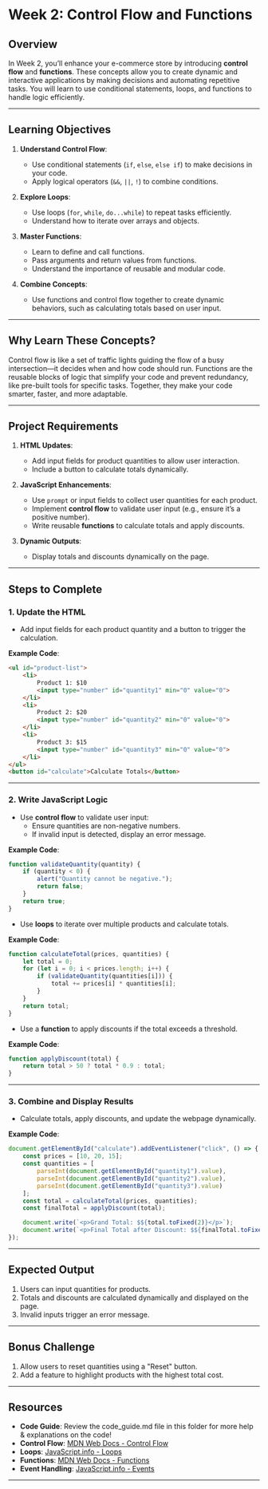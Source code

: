 
# **Week 2: Control Flow and Functions**

## **Overview**
In Week 2, you’ll enhance your e-commerce store by introducing **control flow** and **functions**. These concepts allow you to create dynamic and interactive applications by making decisions and automating repetitive tasks. You will learn to use conditional statements, loops, and functions to handle logic efficiently.

---

## **Learning Objectives**
1. **Understand Control Flow**:
   - Use conditional statements (`if`, `else`, `else if`) to make decisions in your code.
   - Apply logical operators (`&&`, `||`, `!`) to combine conditions.

2. **Explore Loops**:
   - Use loops (`for`, `while`, `do...while`) to repeat tasks efficiently.
   - Understand how to iterate over arrays and objects.

3. **Master Functions**:
   - Learn to define and call functions.
   - Pass arguments and return values from functions.
   - Understand the importance of reusable and modular code.

4. **Combine Concepts**:
   - Use functions and control flow together to create dynamic behaviors, such as calculating totals based on user input.

---

## **Why Learn These Concepts?**
Control flow is like a set of traffic lights guiding the flow of a busy intersection—it decides when and how code should run. Functions are the reusable blocks of logic that simplify your code and prevent redundancy, like pre-built tools for specific tasks. Together, they make your code smarter, faster, and more adaptable.

---

## **Project Requirements**
1. **HTML Updates**:
   - Add input fields for product quantities to allow user interaction.
   - Include a button to calculate totals dynamically.

2. **JavaScript Enhancements**:
   - Use `prompt` or input fields to collect user quantities for each product.
   - Implement **control flow** to validate user input (e.g., ensure it’s a positive number).
   - Write reusable **functions** to calculate totals and apply discounts.

3. **Dynamic Outputs**:
   - Display totals and discounts dynamically on the page.

---

## **Steps to Complete**

### **1. Update the HTML**
- Add input fields for each product quantity and a button to trigger the calculation.

**Example Code**:
```html
<ul id="product-list">
    <li>
        Product 1: $10
        <input type="number" id="quantity1" min="0" value="0">
    </li>
    <li>
        Product 2: $20
        <input type="number" id="quantity2" min="0" value="0">
    </li>
    <li>
        Product 3: $15
        <input type="number" id="quantity3" min="0" value="0">
    </li>
</ul>
<button id="calculate">Calculate Totals</button>
```

---

### **2. Write JavaScript Logic**
- Use **control flow** to validate user input:
  - Ensure quantities are non-negative numbers.
  - If invalid input is detected, display an error message.

**Example Code**:
```javascript
function validateQuantity(quantity) {
    if (quantity < 0) {
        alert("Quantity cannot be negative.");
        return false;
    }
    return true;
}
```

- Use **loops** to iterate over multiple products and calculate totals.

**Example Code**:
```javascript
function calculateTotal(prices, quantities) {
    let total = 0;
    for (let i = 0; i < prices.length; i++) {
        if (validateQuantity(quantities[i])) {
            total += prices[i] * quantities[i];
        }
    }
    return total;
}
```

- Use a **function** to apply discounts if the total exceeds a threshold.

**Example Code**:
```javascript
function applyDiscount(total) {
    return total > 50 ? total * 0.9 : total;
}
```

---

### **3. Combine and Display Results**
- Calculate totals, apply discounts, and update the webpage dynamically.

**Example Code**:
```javascript
document.getElementById("calculate").addEventListener("click", () => {
    const prices = [10, 20, 15];
    const quantities = [
        parseInt(document.getElementById("quantity1").value),
        parseInt(document.getElementById("quantity2").value),
        parseInt(document.getElementById("quantity3").value)
    ];
    const total = calculateTotal(prices, quantities);
    const finalTotal = applyDiscount(total);

    document.write(`<p>Grand Total: $${total.toFixed(2)}</p>`);
    document.write(`<p>Final Total after Discount: $${finalTotal.toFixed(2)}</p>`);
});
```

---

## **Expected Output**
1. Users can input quantities for products.
2. Totals and discounts are calculated dynamically and displayed on the page.
3. Invalid inputs trigger an error message.

---

## **Bonus Challenge**
1. Allow users to reset quantities using a "Reset" button.
2. Add a feature to highlight products with the highest total cost.

---

## **Resources**
- **Code Guide**: Review the code_guide.md file in this folder for more help & explanations on the code! 
- **Control Flow**: [MDN Web Docs - Control Flow](https://developer.mozilla.org/en-US/docs/Web/JavaScript/Guide/Control_flow_and_error_handling)
- **Loops**: [JavaScript.info - Loops](https://javascript.info/while-for)
- **Functions**: [MDN Web Docs - Functions](https://developer.mozilla.org/en-US/docs/Web/JavaScript/Guide/Functions)
- **Event Handling**: [JavaScript.info - Events](https://javascript.info/events)

---
